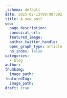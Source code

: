 ```yaml
---
_schema: default
date: 2025-02-13T09:00:00Z
title: A new post
seo:
  page_description:
  canonical_url:
  featured_image:
  author_twitter_handle:
  open_graph_type: article
  no_index: false
categories:
  - blog
author:
thumbImg:
  image_path:
featuredImg:
  image_path:
draft: true
---
```

